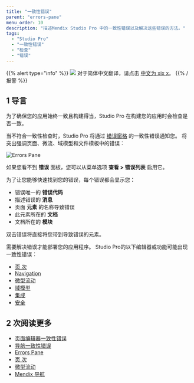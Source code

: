 ```yaml
---
title: "一致性错误"
parent: "errors-pane"
menu_order: 10
description: "描述Mendix Studio Pro 中的一致性错误以及解决这些错误的方法。"
tags:
  - "Studio Pro"
  - "一致性错误"
  - "检查"
  - "错误"
---
```


{{% alert type="info" %}}
<img src="attachments/chinese-translation/china.png" style="display: inline-block; margin: 0" /> 对于简体中文翻译，请点击 [中文为 xix x](https://cdn.mendix.tencent-cloud.com/documentation/refguide8/consistency-errors.pdf)。
{{% /报警 %}}

## 1 导言

为了确保您的应用始终一致且构建得当，Studio Pro 在构建您的应用时会检查是否一致。

当不符合一致性检查时，Studio Pro 将通过 [错误窗格](errors-pane) 的一致性错误通知您。 将突出强调页面、微流、域模型和文件模板中的错误：

![Errors Pane](attachments/consistency-errors/errors-pane.png)

如果您看不到 **错误** 面板，您可以从菜单选项 **查看 > 错误列表** 启用它。

为了让您能够快速找到您的错误，每个错误都会显示您：

* 错误唯一的 **错误代码**
* 描述错误的 **消息**
* 页面 **元素** 的名称导致错误
* 此元素所在的 **文档**
* 文档所在的 **模块**

双击错误将直接将您带到导致错误的元素。

需要解决错误才能部署您的应用程序。 Studio Pro的以下编辑器或功能可能出现一致性错误：

* [页 次](consistency-errors-pages)
* [Navigation](consistency-errors-navigation)
* [微型流动](微流)
* [域模型](域名模型)
* [集成](integration)
* [安全](安全)

## 2 次阅读更多

* [页面编辑器一致性错误](consistency-errors-pages)
* [导航一致性错误](consistency-errors-navigation)
* [Errors Pane](errors-pane)
* [页 次](页面)
* [微型流动](微流)
* [Mendix 导航](navigation)
